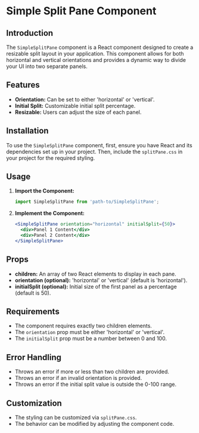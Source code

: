 # Simple Split Pane Component

## Introduction
The `SimpleSplitPane` component is a React component designed to create a resizable split layout in your application. This component allows for both horizontal and vertical orientations and provides a dynamic way to divide your UI into two separate panels.

## Features
- **Orientation:** Can be set to either 'horizontal' or 'vertical'.
- **Initial Split:** Customizable initial split percentage.
- **Resizable:** Users can adjust the size of each panel.

## Installation
To use the `SimpleSplitPane` component, first, ensure you have React and its dependencies set up in your project. Then, include the `splitPane.css` in your project for the required styling.

## Usage
1. **Import the Component:**
   ```javascript
   import SimpleSplitPane from 'path-to/SimpleSplitPane';
   ```

2. **Implement the Component:**
   ```jsx
   <SimpleSplitPane orientation="horizontal" initialSplit={50}>
     <div>Panel 1 Content</div>
     <div>Panel 2 Content</div>
   </SimpleSplitPane>
   ```

## Props
- **children:** An array of two React elements to display in each pane.
- **orientation (optional):** 'horizontal' or 'vertical' (default is 'horizontal').
- **initialSplit (optional):** Initial size of the first panel as a percentage (default is 50).

## Requirements
- The component requires exactly two children elements.
- The `orientation` prop must be either 'horizontal' or 'vertical'.
- The `initialSplit` prop must be a number between 0 and 100.

## Error Handling
- Throws an error if more or less than two children are provided.
- Throws an error if an invalid orientation is provided.
- Throws an error if the initial split value is outside the 0-100 range.

## Customization
- The styling can be customized via `splitPane.css`.
- The behavior can be modified by adjusting the component code.